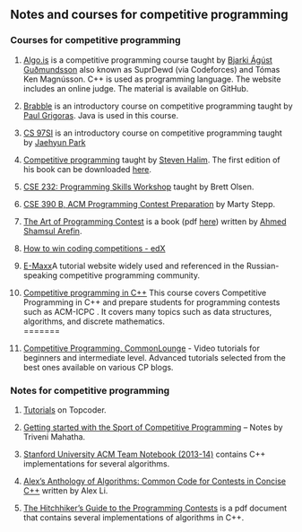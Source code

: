 ## Notes and courses for competitive programming

### Courses for competitive programming

1. [Algo.is](http://algo.is) is a competitive programming course taught by [Bjarki Ágúst Guðmundsson](https://github.com/SuprDewd) also known as SuprDewd (via Codeforces) and Tómas Ken Magnússon. C++ is used as programming language. The website includes an online judge. The material is available on GitHub.

2. [Brabble](https://github.com/paul-g/brabble) is an introductory course on competitive programming taught by [Paul Grigoras](https://github.com/paul-g). Java is used in this course.

3. [CS 97SI](http://web.stanford.edu/class/cs97si/) is an introductory course on competitive programming taught by [Jaehyun Park](http://www.stanford.edu/~liszt90/)

4. [Competitive programming](https://sites.google.com/site/stevenhalim/home/material) taught by [Steven Halim](https://sites.google.com/site/stevenhalim/). The first edition of his book can be downloaded [here](http://www.comp.nus.edu.sg/~stevenha/myteaching/competitive_programming/cp1.pdf).

5. [CSE 232: Programming Skills Workshop](https://acm.wustl.edu/cse232/) taught by Brett Olsen.

6. [CSE 390 B, ACM Programming Contest Preparation](http://www.martystepp.com/acm/) by Marty Stepp.

7. [The Art of Programming Contest](http://www.ahmedshamsularefin.id.au/acm-icpc/tutorials/30-my-articles) is a book (pdf [here](http://www.comp.nus.edu.sg/~stevenha/database/Art_of_Programming_Contest_SE_for_uva.pdf)) written by [Ahmed Shamsul Arefin](http://www.newcastle.edu.au/profile/ahmed-arefin).

8. [How to win coding competitions - edX](https://www.edx.org/course/how-win-coding-competitions-secrets-itmox-i2cpx-1)

9. [E-Maxx](http://e-maxx-eng.appspot.com/)A tutorial website widely used and referenced in the Russian-speaking competitive programming community. 

10. [Competitive programming in C++](http://m.el-dosuky.com/course.php?c=competitive-programming-2015) This course covers Competitive Programming in C++ and prepare students for programming contests such as ACM-ICPC . It covers many topics such as data structures, algorithms, and discrete mathematics.  
=======
10. [Competitive Programming, CommonLounge](https://www.commonlounge.com/discussion/d4a14f601eb44281b6c579e73d126cca/main?r=acp) - Video tutorials for beginners and intermediate level. Advanced tutorials selected from the best ones available on various CP blogs.

### Notes for competitive programming

1. [Tutorials](https://www.topcoder.com/community/data-science/data-science-tutorials/) on Topcoder.

2. [Getting started with the Sport of Competitive Programming](https://www.hackerearth.com/notes/getting-started-with-the-sport-of-programming/) – Notes by Triveni Mahatha.

3. [Stanford University ACM Team Notebook (2013-14)](http://stanford.edu/~liszt90/acm/notebook.html) contains C++ implementations for several algorithms.

4. [Alex’s Anthology of Algorithms: Common Code for Contests in Concise C++](https://github.com/Alextrovert/Algorithms-Anthology) written by Alex Li.

5. [The Hitchhiker’s Guide to the Programming Contests](http://comscigate.com/Books/contests/icpc.pdf) is a pdf document that contains several implementations of algorithms in C++.
